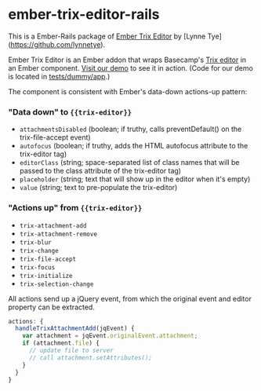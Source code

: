 # ember-trix-editor-rails

This is a Ember-Rails package of [Ember Trix Editor](https://github.com/lynnetye/ember-trix-editor) by 
[Lynne Tye] (https://github.com/lynnetye).

Ember Trix Editor is an Ember addon that wraps Basecamp's [Trix editor](https://github.com/basecamp/trix)
in an Ember component. [Visit our demo](https://lynnetye.github.io/ember-trix-editor/) to see it in action.
(Code for our demo is located in [tests/dummy/app](tests/dummy/app).)

The component is consistent with Ember's data-down actions-up pattern:

### "Data down" to `{{trix-editor}}`
* `attachmentsDisabled` (boolean; if truthy, calls preventDefault() on the trix-file-accept event)
* `autofocus` (boolean; if truthy, adds the HTML autofocus attribute to the trix-editor tag)
* `editorClass` (string; space-separated list of class names that will be passed to the class attribute of the trix-editor tag)
* `placeholder` (string; text that will show up in the editor when it's empty)
* `value` (string; text to pre-populate the trix-editor)

### "Actions up" from `{{trix-editor}}`
* `trix-attachment-add`
* `trix-attachment-remove`
* `trix-blur`
* `trix-change`
* `trix-file-accept`
* `trix-focus`
* `trix-initialize`
* `trix-selection-change`

All actions send up a jQuery event, from which the original event and editor
property can be extracted.
```js
actions: {
  handleTrixAttachmentAdd(jqEvent) {
    var attachment = jqEvent.originalEvent.attachment;
    if (attachment.file) {
      // update file to server
      // call attachment.setAttributes();
    }
  }
}
```
